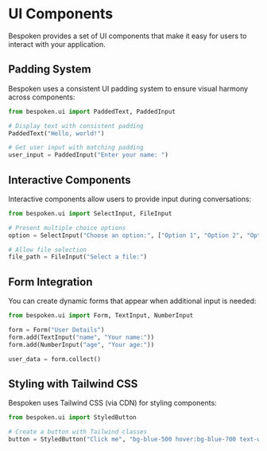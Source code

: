 # UI Components

Bespoken provides a set of UI components that make it easy for users to interact with your application.

## Padding System

Bespoken uses a consistent UI padding system to ensure visual harmony across components:

```python
from bespoken.ui import PaddedText, PaddedInput

# Display text with consistent padding
PaddedText("Hello, world!")

# Get user input with matching padding
user_input = PaddedInput("Enter your name: ")
```

## Interactive Components

Interactive components allow users to provide input during conversations:

```python
from bespoken.ui import SelectInput, FileInput

# Present multiple choice options
option = SelectInput("Choose an option:", ["Option 1", "Option 2", "Option 3"])

# Allow file selection
file_path = FileInput("Select a file:")
```

## Form Integration

You can create dynamic forms that appear when additional input is needed:

```python
from bespoken.ui import Form, TextInput, NumberInput

form = Form("User Details")
form.add(TextInput("name", "Your name:"))
form.add(NumberInput("age", "Your age:"))

user_data = form.collect()
```

## Styling with Tailwind CSS

Bespoken uses Tailwind CSS (via CDN) for styling components:

```python
from bespoken.ui import StyledButton

# Create a button with Tailwind classes
button = StyledButton("Click me", "bg-blue-500 hover:bg-blue-700 text-white font-bold py-2 px-4 rounded")
```
